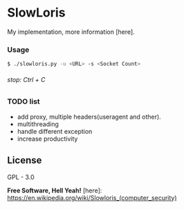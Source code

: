 # SlowLoris
My implementation, more information [here].

### Usage
```sh
$ ./slowloris.py -u <URL> -s <Socket Count> 
```
###### stop: Ctrl + C

### TODO list
* add proxy, multiple headers(useragent and other).
* multithreading
* handle different exception
* increase productivity

License
----

GPL - 3.0

**Free Software, Hell Yeah!**
[here]: <https://en.wikipedia.org/wiki/Slowloris_(computer_security)>

